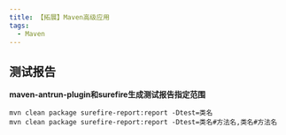 ```yaml
---
title: 【拓展】Maven高级应用
tags:
  - Maven
---
```


## 测试报告
**maven-antrun-plugin和surefire生成测试报告指定范围**
```shell
mvn clean package surefire-report:report -Dtest=类名
mvn clean package surefire-report:report -Dtest=类名#方法名,类名#方法名
```